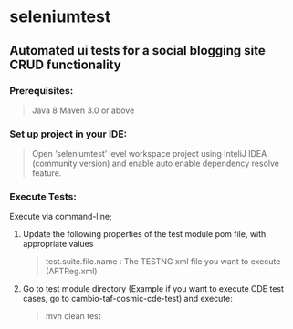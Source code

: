 # seleniumtest
## Automated ui tests for a social blogging site CRUD functionality

### Prerequisites: 
   > Java 8
   > Maven 3.0 or above

### Set up project in your IDE:
   > Open ‘seleniumtest’ level workspace project using InteliJ IDEA (community version) and enable auto enable dependency resolve feature.

### Execute Tests:
Execute via command-line;
1. Update the following properties of the test module pom file, with appropriate values
   > test.suite.file.name : The TESTNG xml file you want to execute (AFTReg.xml)
2. Go to test module directory (Example if you want to execute CDE test cases, go to cambio-taf-cosmic-cde-test) and execute:
   > mvn clean test
